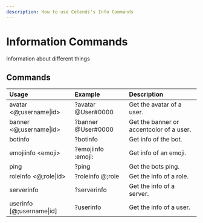 ```yaml
---
description: How to use Celendi's Info Commands
---
```

# Information Commands

Information about different things

## Commands

| Usage | Example | Description |
| :--- | :--- | :--- |
| avatar &lt;&#64;;username\|id&gt; | ?avatar &#64;User#0000 | Get the avatar of a user. |
| banner &lt;&#64;;username\|id&gt; | ?banner &#64;User#0000 | Get the banner or accentcolor of a user. |
| botinfo | ?botinfo | Get info of the bot. |
| emojiinfo &lt;emoji&gt; | ?emojiinfo :emoji: | Get info of an emoji. |
| ping | ?ping | Get the bots ping. |
| roleinfo &lt;&#64;;role\|id&gt; | ?roleinfo &#64;;role | Get the info of a role. |
| serverinfo | ?serverinfo | Get the info of a server. |
| userinfo &#91;&#64;;username\|id&#93; | ?userinfo | Get the info of a user. |

